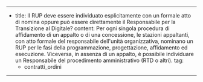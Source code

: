 ---
  - title: Il RUP deve essere individuato esplicitamente con un formale atto di nomina oppure può essere direttamente il Responsabile per la Transizione al Digitale?
    content: Per ogni singola procedura di affidamento di un appalto o di una concessione, le stazioni appaltanti, con atto formale del responsabile dell'unità organizzativa, nominano un RUP per le fasi della programmazione, progettazione, affidamento ed esecuzione. Viceversa, in assenza di un appalto, è possibile individuare un Responsabile del procedimento amministrativo (RTD o altri).
    tag:
      - contratti_ordini
---
